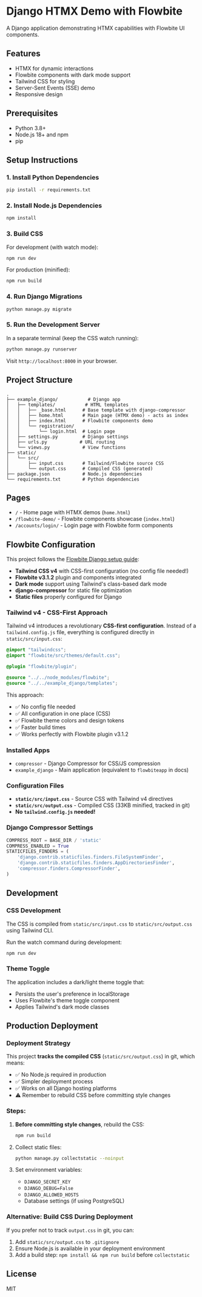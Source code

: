# Django HTMX Demo with Flowbite

A Django application demonstrating HTMX capabilities with Flowbite UI components.

## Features

- HTMX for dynamic interactions
- Flowbite components with dark mode support
- Tailwind CSS for styling
- Server-Sent Events (SSE) demo
- Responsive design

## Prerequisites

- Python 3.8+
- Node.js 18+ and npm
- pip

## Setup Instructions

### 1. Install Python Dependencies

```bash
pip install -r requirements.txt
```

### 2. Install Node.js Dependencies

```bash
npm install
```

### 3. Build CSS

For development (with watch mode):
```bash
npm run dev
```

For production (minified):
```bash
npm run build
```

### 4. Run Django Migrations

```bash
python manage.py migrate
```

### 5. Run the Development Server

In a separate terminal (keep the CSS watch running):
```bash
python manage.py runserver
```

Visit `http://localhost:8000` in your browser.

## Project Structure

```
.
├── example_django/           # Django app
│   ├── templates/           # HTML templates
│   │   ├── _base.html      # Base template with django-compressor
│   │   ├── home.html       # Main page (HTMX demo) - acts as index
│   │   ├── index.html      # Flowbite components demo
│   │   └── registration/
│   │       └── login.html  # Login page
│   ├── settings.py         # Django settings
│   ├── urls.py            # URL routing
│   └── views.py            # View functions
├── static/
│   └── src/
│       ├── input.css       # Tailwind/Flowbite source CSS
│       └── output.css      # Compiled CSS (generated)
├── package.json            # Node.js dependencies
└── requirements.txt        # Python dependencies
```

## Pages

- `/` - Home page with HTMX demos (`home.html`)
- `/flowbite-demo/` - Flowbite components showcase (`index.html`)
- `/accounts/login/` - Login page with Flowbite form components

## Flowbite Configuration

This project follows the [Flowbite Django setup guide](https://flowbite.com/docs/getting-started/django/):

- **Tailwind CSS v4** with CSS-first configuration (no config file needed!)
- **Flowbite v3.1.2** plugin and components integrated
- **Dark mode** support using Tailwind's class-based dark mode
- **django-compressor** for static file optimization
- **Static files** properly configured for Django

### Tailwind v4 - CSS-First Approach

Tailwind v4 introduces a revolutionary **CSS-first configuration**. Instead of a `tailwind.config.js` file, everything is configured directly in `static/src/input.css`:

```css
@import "tailwindcss";
@import "flowbite/src/themes/default.css";

@plugin "flowbite/plugin";

@source "../../node_modules/flowbite";
@source "../../example_django/templates";
```

This approach:
- ✅ No config file needed
- ✅ All configuration in one place (CSS)
- ✅ Flowbite theme colors and design tokens
- ✅ Faster build times
- ✅ Works perfectly with Flowbite plugin v3.1.2

### Installed Apps
- `compressor` - Django Compressor for CSS/JS compression
- `example_django` - Main application (equivalent to `flowbiteapp` in docs)

### Configuration Files
- **`static/src/input.css`** - Source CSS with Tailwind v4 directives
- **`static/src/output.css`** - Compiled CSS (33KB minified, tracked in git)
- **No `tailwind.config.js` needed!**

### Django Compressor Settings
```python
COMPRESS_ROOT = BASE_DIR / 'static'
COMPRESS_ENABLED = True
STATICFILES_FINDERS = (
    'django.contrib.staticfiles.finders.FileSystemFinder',
    'django.contrib.staticfiles.finders.AppDirectoriesFinder',
    'compressor.finders.CompressorFinder',
)
```

## Development

### CSS Development

The CSS is compiled from `static/src/input.css` to `static/src/output.css` using Tailwind CLI.

Run the watch command during development:
```bash
npm run dev
```

### Theme Toggle

The application includes a dark/light theme toggle that:
- Persists the user's preference in localStorage
- Uses Flowbite's theme toggle component
- Applies Tailwind's dark mode classes

## Production Deployment

### Deployment Strategy

This project **tracks the compiled CSS** (`static/src/output.css`) in git, which means:
- ✅ No Node.js required in production
- ✅ Simpler deployment process
- ✅ Works on all Django hosting platforms
- ⚠️ Remember to rebuild CSS before committing style changes

### Steps:

1. **Before committing style changes**, rebuild the CSS:
   ```bash
   npm run build
   ```

2. Collect static files:
   ```bash
   python manage.py collectstatic --noinput
   ```

3. Set environment variables:
   - `DJANGO_SECRET_KEY`
   - `DJANGO_DEBUG=False`
   - `DJANGO_ALLOWED_HOSTS`
   - Database settings (if using PostgreSQL)

### Alternative: Build CSS During Deployment

If you prefer not to track `output.css` in git, you can:
1. Add `static/src/output.css` to `.gitignore`
2. Ensure Node.js is available in your deployment environment
3. Add a build step: `npm install && npm run build` before `collectstatic`

## License

MIT
